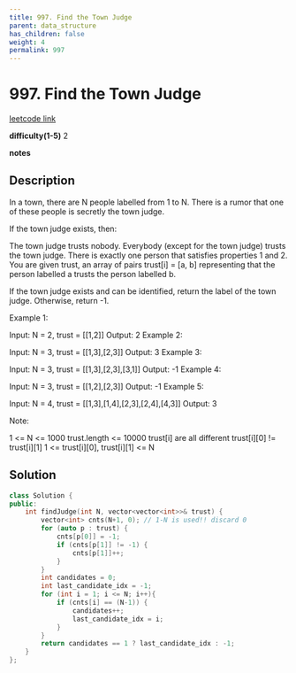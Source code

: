 ```yaml
---
title: 997. Find the Town Judge
parent: data_structure
has_children: false
weight: 4
permalink: 997
---
```

# 997. Find the Town Judge
[leetcode link](https://leetcode.com/problems/find-the-town-judge/)

**difficulty(1-5)** 
2

**notes**   


## Description
In a town, there are N people labelled from 1 to N.  There is a rumor that one of these people is secretly the town judge.

If the town judge exists, then:

The town judge trusts nobody.
Everybody (except for the town judge) trusts the town judge.
There is exactly one person that satisfies properties 1 and 2.
You are given trust, an array of pairs trust[i] = [a, b] representing that the person labelled a trusts the person labelled b.

If the town judge exists and can be identified, return the label of the town judge.  Otherwise, return -1.

 

Example 1:

Input: N = 2, trust = [[1,2]]
Output: 2
Example 2:

Input: N = 3, trust = [[1,3],[2,3]]
Output: 3
Example 3:

Input: N = 3, trust = [[1,3],[2,3],[3,1]]
Output: -1
Example 4:

Input: N = 3, trust = [[1,2],[2,3]]
Output: -1
Example 5:

Input: N = 4, trust = [[1,3],[1,4],[2,3],[2,4],[4,3]]
Output: 3
 

Note:

1 <= N <= 1000
trust.length <= 10000
trust[i] are all different
trust[i][0] != trust[i][1]
1 <= trust[i][0], trust[i][1] <= N

## Solution
```c++
class Solution {
public:
    int findJudge(int N, vector<vector<int>>& trust) {
        vector<int> cnts(N+1, 0); // 1-N is used!! discard 0
        for (auto p : trust) {
            cnts[p[0]] = -1;
            if (cnts[p[1]] != -1) {
                cnts[p[1]]++;
            }
        }
        int candidates = 0;
        int last_candidate_idx = -1;
        for (int i = 1; i <= N; i++){
            if (cnts[i] == (N-1)) {
                candidates++;
                last_candidate_idx = i;
            }
        }
        return candidates == 1 ? last_candidate_idx : -1;        
    }
};

```



